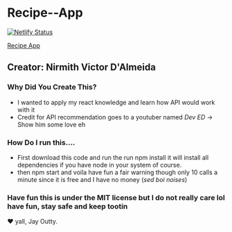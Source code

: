 # Recipe--App

[![Netlify Status](https://api.netlify.com/api/v1/badges/64c872e2-3adf-4db5-862c-b0ff36ed816e/deploy-status)](https://app.netlify.com/sites/ecstatic-hopper-dc3b5a/deploys)

[Recipe App](https://ecstatic-hopper-dc3b5a.netlify.app/) 

## Creator: Nirmith Victor D'Almeida

### Why Did You Create This?
- I wanted to apply my react knowledge and learn how API would work with it
- Credit for API recommendation goes to a youtuber named *Dev ED* -> Show him some love eh

### How Do I run this....
- First download this code and run the run npm install it will install all dependencies if you have node in your system of course.
- then npm start and voila have fun a fair warning though only 10 calls a minute since it is free and I have no money (*sed boi noises*)

### Have fun this is under the MIT license but I do not really care lol have fun, stay safe and keep tootin 

❤️ yall, Jay Outty.
